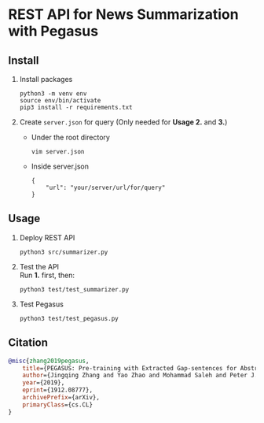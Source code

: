 # REST API for News Summarization with Pegasus

## Install
1. Install packages
    ```
    python3 -m venv env
    source env/bin/activate
    pip3 install -r requirements.txt
    ```
2. Create `server.json` for query (Only needed for **Usage 2.** and **3.**)
    * Under the root directory
        ```
        vim server.json
        ```
    
    * Inside server.json
        ```
        {
            "url": "your/server/url/for/query"
        }
        ```

## Usage
1. Deploy REST API
    ```
    python3 src/summarizer.py
    ```
2. Test the API\
    Run **1.** first, then:
    ```
    python3 test/test_summarizer.py
    ```
3. Test Pegasus
    ```
    python3 test/test_pegasus.py
    ```

## Citation
```bibtex
@misc{zhang2019pegasus,
    title={PEGASUS: Pre-training with Extracted Gap-sentences for Abstractive Summarization},
    author={Jingqing Zhang and Yao Zhao and Mohammad Saleh and Peter J. Liu},
    year={2019},
    eprint={1912.08777},
    archivePrefix={arXiv},
    primaryClass={cs.CL}
}
```
